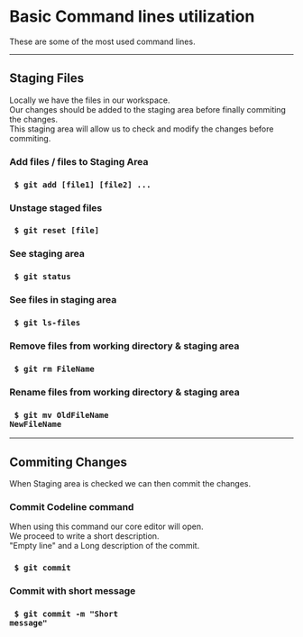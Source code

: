 # Basic Command lines utilization

These are some of the most used command lines.

---

## Staging Files

Locally we have the files in our workspace.  
Our changes should be added to the staging area before finally commiting the changes.  
This staging area will allow us to check and modify the changes before commiting.

### Add files / files to Staging Area

### <code> $ git add [file1] [file2] ... </code>

### Unstage staged files

### <code> $ git reset [file] </code>

### See staging area

### <code> $ git status </code>

### See files in staging area

### <code> $ git ls-files </code>

### Remove files from working directory & staging area

### <code> $ git rm FileName </code>

### Rename files from working directory & staging area

### <code> $ git mv OldFileName NewFileName </code>

---

## Commiting Changes

When Staging area is checked we can then commit the changes.

### Commit Codeline command

When using this command our core editor will open.  
We proceed to write a short description.  
"Empty line" and a Long description of the commit.

### <code> $ git commit </code>

### Commit with short message

### <code> $ git commit -m "Short message" </code>
